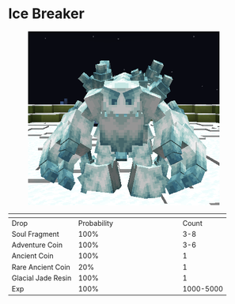 # Ice Breaker

<figure><img src="../../../../.gitbook/assets/image (2) (1) (1).png" alt=""><figcaption></figcaption></figure>

<table data-header-hidden><thead><tr><th></th><th width="197"></th><th></th></tr></thead><tbody><tr><td>Drop</td><td>Probability</td><td>Count</td></tr><tr><td>Soul Fragment</td><td>100%</td><td>3-8</td></tr><tr><td>Adventure Coin</td><td>100%</td><td>3-6</td></tr><tr><td>Ancient Coin</td><td>100%</td><td>1</td></tr><tr><td>Rare Ancient Coin</td><td>20%</td><td>1</td></tr><tr><td>Glacial Jade Resin</td><td>100%</td><td>1</td></tr><tr><td>Exp</td><td>100%</td><td>1000-5000</td></tr></tbody></table>
